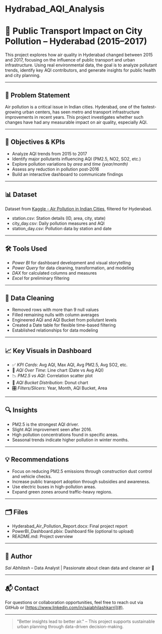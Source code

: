 # Hydrabad_AQI_Analysis

# 🌆 Public Transport Impact on City Pollution – Hyderabad (2015–2017)

This project explores how air quality in Hyderabad changed between 2015 and 2017, focusing on the influence of public transport and urban infrastructure. Using real environmental data, the goal is to analyze pollutant trends, identify key AQI contributors, and generate insights for public health and city planning.

---

## 📌 Problem Statement

Air pollution is a critical issue in Indian cities. Hyderabad, one of the fastest-growing urban centers, has seen metro and transport infrastructure improvements in recent years. This project investigates whether such changes have had any measurable impact on air quality, especially AQI.

---

## 🎯 Objectives & KPIs

- Analyze AQI trends from 2015 to 2017
- Identify major pollutants influencing AQI (PM2.5, NO2, SO2, etc.)
- Explore pollution variations by *area* and *time (year/month)*
- Assess any reduction in pollution post-2016
- Build an interactive dashboard to communicate findings

---

## 📊 Dataset

Dataset from [Kaggle - Air Pollution in Indian Cities](https://www.kaggle.com/datasets/rohanrao/air-quality-data-in-india), filtered for Hyderabad.

- station.csv: Station details (ID, area, city, state)
- city_day.csv: Daily pollution measures and AQI
- station_day.csv: Pollution data by station and date

---

## 🛠 Tools Used

- *Power BI* for dashboard development and visual storytelling
- *Power Query* for data cleaning, transformation, and modeling
- *DAX* for calculated columns and measures
- *Excel* for preliminary filtering

---

## 🧹 Data Cleaning

- Removed rows with more than 9 null values
- Filled remaining nulls with column averages
- Engineered AQI and AQI Bucket from pollutant levels
- Created a Date table for flexible time-based filtering
- Established relationships for data modeling

---

## 📈 Key Visuals in Dashboard

- ✅ *KPI Cards*: Avg AQI, Max AQI, Avg PM2.5, Avg SO2, etc.
- 📆 *AQI Over Time*: Line chart (Date vs Avg AQI)
- 📉 *PM2.5 vs AQI*: Correlation scatter plot
- 🍩 *AQI Bucket Distribution*: Donut chart
- 🎛 *Filters/Slicers*: Year, Month, AQI Bucket, Area

---

## 🔍 Insights

- PM2.5 is the strongest AQI driver.
- Slight AQI improvement seen after 2016.
- High pollution concentrations found in specific areas.
- Seasonal trends indicate higher pollution in winter months.

---

## 💡 Recommendations

- Focus on reducing PM2.5 emissions through construction dust control and vehicle checks.
- Increase public transport adoption through subsidies and awareness.
- Use electric buses in high-pollution areas.
- Expand green zones around traffic-heavy regions.

---

## 🗂 Files

- Hyderabad_Air_Pollution_Report.docx: Final project report
- PowerBI_Dashboard.pbix: Dashboard file (optional to upload)
- README.md: Project overview

---

## 👤 Author

*Sai Abhilash* – Data Analyst | Passionate about clean data and cleaner air 🌱

---

## 📬 Contact

For questions or collaboration opportunities, feel free to reach out via GitHub or [https://www.linkedin.com/in/saiabhilashkarri](#).

---

> "Better insights lead to better air." – This project supports sustainable urban planning through data-driven decision-making.
